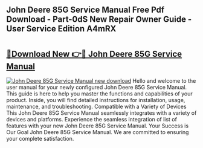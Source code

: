 ## John Deere 85G Service Manual Free Pdf Download - Part-0dS New Repair Owner Guide - User Service Edition A4mRX

# <h2><a href="http://bc93285.oget.top/?id=John+Deere+85G+Service+Manual">🔗Download New 👉🔴 John Deere 85G Service Manual</a></h2>

[![John Deere 85G Service Manual new download](https://i.imgur.com/5g1atiW.png)](http://bc93285.oget.top/?id=John+Deere+85G+Service+Manual)
Hello and welcome to the user manual for your newly configured John Deere 85G Service Manual. This guide is here to help you master the functions and capabilities of your product. Inside, you will find detailed instructions for installation, usage, maintenance, and troubleshooting. Compatible with a Variety of Devices This John Deere 85G Service Manual seamlessly integrates with a variety of devices and platforms. Experience the seamless integration of list of features with your new John Deere 85G Service Manual. Your Success is Our Goal John Deere 85G Service Manual. We are committed to ensuring your complete satisfaction.
